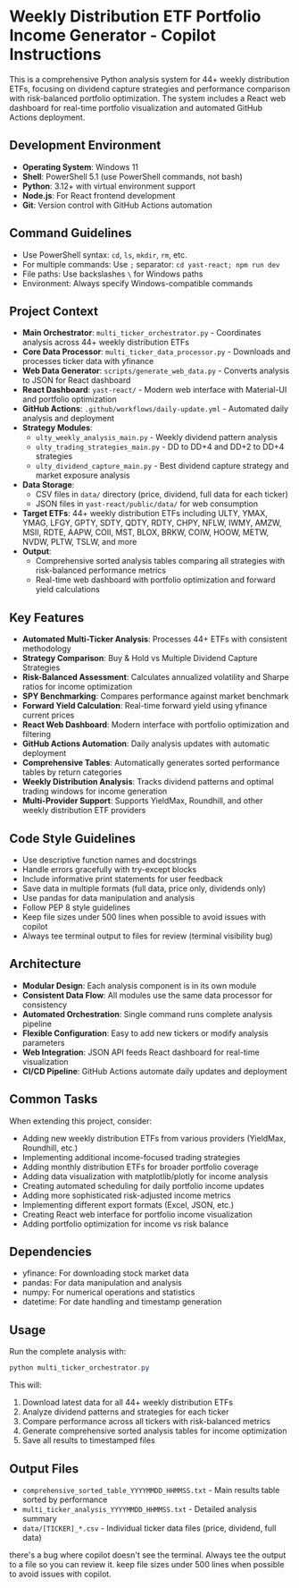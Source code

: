 <!-- Use this file to provide workspace-specific custom instructions to Copilot. For more details, visit https://code.visualstudio.com/docs/copilot/copilot-customization#_use-a-githubcopilotinstructionsmd-file -->

# Weekly Distribution ETF Portfolio Income Generator - Copilot Instructions

This is a comprehensive Python analysis system for 44+ weekly distribution ETFs, focusing on dividend capture strategies and performance comparison with risk-balanced portfolio optimization. The system includes a React web dashboard for real-time portfolio visualization and automated GitHub Actions deployment.

## Development Environment
- **Operating System**: Windows 11
- **Shell**: PowerShell 5.1 (use PowerShell commands, not bash)
- **Python**: 3.12+ with virtual environment support
- **Node.js**: For React frontend development
- **Git**: Version control with GitHub Actions automation

## Command Guidelines
- Use PowerShell syntax: `cd`, `ls`, `mkdir`, `rm`, etc.
- For multiple commands: Use `;` separator: `cd yast-react; npm run dev`
- File paths: Use backslashes `\` for Windows paths
- Environment: Always specify Windows-compatible commands

## Project Context
- **Main Orchestrator**: `multi_ticker_orchestrator.py` - Coordinates analysis across 44+ weekly distribution ETFs
- **Core Data Processor**: `multi_ticker_data_processor.py` - Downloads and processes ticker data with yfinance
- **Web Data Generator**: `scripts/generate_web_data.py` - Converts analysis to JSON for React dashboard
- **React Dashboard**: `yast-react/` - Modern web interface with Material-UI and portfolio optimization
- **GitHub Actions**: `.github/workflows/daily-update.yml` - Automated daily analysis and deployment
- **Strategy Modules**: 
  - `ulty_weekly_analysis_main.py` - Weekly dividend pattern analysis
  - `ulty_trading_strategies_main.py` - DD to DD+4 and DD+2 to DD+4 strategies
  - `ulty_dividend_capture_main.py` - Best dividend capture strategy and market exposure analysis
- **Data Storage**: 
  - CSV files in `data/` directory (price, dividend, full data for each ticker)
  - JSON files in `yast-react/public/data/` for web consumption
- **Target ETFs**: 44+ weekly distribution ETFs including ULTY, YMAX, YMAG, LFGY, GPTY, SDTY, QDTY, RDTY, CHPY, NFLW, IWMY, AMZW, MSII, RDTE, AAPW, COII, MST, BLOX, BRKW, COIW, HOOW, METW, NVDW, PLTW, TSLW, and more
- **Output**: 
  - Comprehensive sorted analysis tables comparing all strategies with risk-balanced performance metrics
  - Real-time web dashboard with portfolio optimization and forward yield calculations

## Key Features
- **Automated Multi-Ticker Analysis**: Processes 44+ ETFs with consistent methodology
- **Strategy Comparison**: Buy & Hold vs Multiple Dividend Capture Strategies
- **Risk-Balanced Assessment**: Calculates annualized volatility and Sharpe ratios for income optimization
- **SPY Benchmarking**: Compares performance against market benchmark
- **Forward Yield Calculation**: Real-time forward yield using yfinance current prices
- **React Web Dashboard**: Modern interface with portfolio optimization and filtering
- **GitHub Actions Automation**: Daily analysis updates with automatic deployment
- **Comprehensive Tables**: Automatically generates sorted performance tables by return categories
- **Weekly Distribution Analysis**: Tracks dividend patterns and optimal trading windows for income generation
- **Multi-Provider Support**: Supports YieldMax, Roundhill, and other weekly distribution ETF providers

## Code Style Guidelines
- Use descriptive function names and docstrings
- Handle errors gracefully with try-except blocks
- Include informative print statements for user feedback
- Save data in multiple formats (full data, price only, dividends only)
- Use pandas for data manipulation and analysis
- Follow PEP 8 style guidelines
- Keep file sizes under 500 lines when possible to avoid issues with copilot
- Always tee terminal output to files for review (terminal visibility bug)

## Architecture
- **Modular Design**: Each analysis component is in its own module
- **Consistent Data Flow**: All modules use the same data processor for consistency
- **Automated Orchestration**: Single command runs complete analysis pipeline
- **Flexible Configuration**: Easy to add new tickers or modify analysis parameters
- **Web Integration**: JSON API feeds React dashboard for real-time visualization
- **CI/CD Pipeline**: GitHub Actions automate daily updates and deployment

## Common Tasks
When extending this project, consider:
- Adding new weekly distribution ETFs from various providers (YieldMax, Roundhill, etc.)
- Implementing additional income-focused trading strategies
- Adding monthly distribution ETFs for broader portfolio coverage
- Adding data visualization with matplotlib/plotly for income analysis
- Creating automated scheduling for daily portfolio income updates
- Adding more sophisticated risk-adjusted income metrics
- Implementing different export formats (Excel, JSON, etc.)
- Creating React web interface for portfolio income visualization
- Adding portfolio optimization for income vs risk balance

## Dependencies
- yfinance: For downloading stock market data
- pandas: For data manipulation and analysis
- numpy: For numerical operations and statistics
- datetime: For date handling and timestamp generation

## Usage
Run the complete analysis with:
```powershell
python multi_ticker_orchestrator.py
```

This will:
1. Download latest data for all 44+ weekly distribution ETFs
2. Analyze dividend patterns and strategies for each ticker
3. Compare performance across all tickers with risk-balanced metrics
4. Generate comprehensive sorted analysis tables for income optimization
5. Save all results to timestamped files

## Output Files
- `comprehensive_sorted_table_YYYYMMDD_HHMMSS.txt` - Main results table sorted by performance
- `multi_ticker_analysis_YYYYMMDD_HHMMSS.txt` - Detailed analysis summary
- `data/[TICKER]_*.csv` - Individual ticker data files (price, dividend, full data)

there's a bug where copilot doesn't see the terminal.  Always tee the output to a file so you can review it.
keep file sizes under 500 lines when possible to avoid issues with copilot.